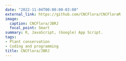 ```yaml
---
date: "2022-11-04T00:00:00-03:00"
external_link: https://github.com/CNCFlora/CNCFloraR
image:
  caption: CNCFlora/JBRJ
  focal_point: Smart
summary: R, JavaScript, (Google) App Script.
tags:
- Plant conservation
- Coding and programming
title: CNCFlora/JBRJ
---
```

